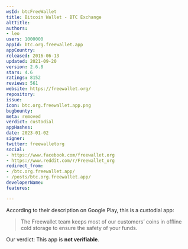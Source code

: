 ```yaml
---
wsId: btcFreeWallet
title: Bitcoin Wallet - BTC Exchange
altTitle: 
authors:
- leo
users: 1000000
appId: btc.org.freewallet.app
appCountry: 
released: 2016-06-13
updated: 2021-09-20
version: 2.6.8
stars: 4.6
ratings: 8152
reviews: 561
website: https://freewallet.org/
repository: 
issue: 
icon: btc.org.freewallet.app.png
bugbounty: 
meta: removed
verdict: custodial
appHashes: 
date: 2023-01-02
signer: 
twitter: freewalletorg
social:
- https://www.facebook.com/freewallet.org
- https://www.reddit.com/r/Freewallet_org
redirect_from:
- /btc.org.freewallet.app/
- /posts/btc.org.freewallet.app/
developerName: 
features: 

---
```


According to their description on Google Play, this is a custodial app:

> The Freewallet team keeps most of our customers’ coins in offline cold storage
to ensure the safety of your funds.

Our verdict: This app is **not verifiable**.

